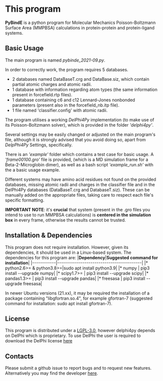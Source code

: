 
# This program

**PyBindE** is a python program for Molecular Mechanics Poisson-Boltzmann Surface Area (MMPBSA) calculations in protein-protein and protein-ligand systems.


## Basic Usage

  The main program is named *pybinde_2021-09.py*.
  
  In order to correctly work, the program requires 5 databases.
  - 2 databases named DataBaseT.crg and DataBase.siz, which contain partial atomic charges and atomic radii.
  - 1 database with information regarding atom types (the same information present in forcefield.rtp files).
  - 1 database containing c6 and c12 Lennard-Jones nonbonded parameters (present also in the forcefield_nb.itp file).
  - 1 file named 'classifier.config' with atomic radii.
  
  The program utilises a working *DelPhi4Py* implementation (to make use of its Poisson-Boltzmann solver), which is provided in the folder _'delphi4py'_.

  Several settings may be easily changed or adjusted on the main program's file, although it is strongly advised that you avoid doing so, apart from *DelpPhi4Py* Settings, specifically.
  
  There is an _'example'_ folder which contains a test case for basic usage. A _'frame00100.gro'_ file is provided, (which is a MD simulation frame for a Beta-2-Microglobin dimer), as well as a bash script _'example_run.sh'_ with the a basic usage example.

  Different systems may have amino acid residues not found on the provided databases, missing atomic radii and charges in the classifier file and in the DelPhi4Py databases (DataBaseT.crg and DatabaseT.siz). These can be manually added on the appropriate files, taking care to respect each file's specific formatting.
  
  **IMPORTANT NOTE**: it's __crucial__ that system (present in the .gro files you intend to use to run MMPBSA calculations) is __centered in the simulation box__ in every frame, otherwise the results cannot be trusted.

## Installation & Dependencies

This program does not require installation. However, given its dependencies, it should be used in a Linux-based system.
The dependencies for this program are:
|**Dependency**|**Suggested command for installation**|
|------------|-------------------------------------------|
|* python2.6>= & python3.8>=|sudo apt install python3.9|
|* numpy |                        pip3 install --upgrade numpy|
|* scipy1.7>= |                   pip3 install --upgrade scipy|
|* pandas1.3>= |                  pip3 install --upgrade pandas|
|* freesasa  |                    pip3 install --upgrade freesasa|

In newer Ubuntu versions (21.xx), it may be required the installation of a package containing "libgfortran.so.4", for example gfortran-7 (suggested command for installation: sudo apt install gfortran-7).

## License

  This program is distributed under a [LGPL-3.0](./LICENSE), however delphi4py depends on
  DelPhi which is proprietary. To use DelPhi the user is required to
  download the DelPhi license
  [here](https://honiglab.c2b2.columbia.edu/software/cgi-bin/software.pl?input=DelPhi)

## Contacts

  Please submit a github issue to report bugs and to request new features.
  Alternatively you may find the developer [here](mailto:jnvitorino@fc.ul.pt).
